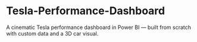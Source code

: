 # Tesla-Performance-Dashboard
A cinematic Tesla performance dashboard in Power BI — built from scratch with custom data and a 3D car visual.
